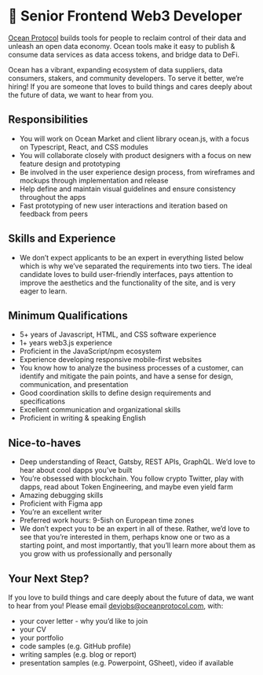 # 🐳 Senior Frontend Web3 Developer
[Ocean Protocol](https://www.oceanprotocol.com) builds tools for people to reclaim control of their data and unleash an open data economy. Ocean tools make it easy to publish & consume data services as data access tokens, and bridge data to DeFi. 

Ocean has a vibrant, expanding ecosystem of data suppliers, data consumers, stakers, and community developers. To serve it better, we’re hiring! If you are someone that loves to build things and cares deeply about the future of data, we want to hear from you.


## Responsibilities
* You will work on Ocean Market and client library ocean.js, with a focus on Typescript, React, and CSS modules 
* You will collaborate closely with product designers with a focus on new feature design and prototyping
* Be involved in the user experience design process, from wireframes and mockups through implementation and release
* Help define and maintain visual guidelines and ensure consistency throughout the apps
* Fast prototyping of new user interactions and iteration based on feedback from peers


## Skills and Experience 
* We don’t expect applicants to be an expert in everything listed below which is why we’ve separated the requirements into two tiers. The ideal candidate loves to build user-friendly interfaces, pays attention to improve the aesthetics and the functionality of the site, and is very eager to learn.


## Minimum Qualifications
* 5+ years of Javascript, HTML, and CSS software experience
* 1+ years web3.js experience
* Proficient in the JavaScript/npm ecosystem
* Experience developing responsive mobile-first websites
* You know how to analyze the business processes of a customer, can identify and mitigate the pain points, and have a sense for design, communication, and presentation
* Good coordination skills to define design requirements and specifications
* Excellent communication and organizational skills
* Proficient in writing & speaking English


## Nice-to-haves
* Deep understanding of React, Gatsby, REST APIs, GraphQL. We’d love to hear about cool dapps you’ve built
* You’re obsessed with blockchain. You follow crypto Twitter, play with dapps, read about Token Engineering, and maybe even yield farm
* Amazing debugging skills
* Proficient with Figma app
* You’re an excellent writer
* Preferred work hours: 9-5ish on European time zones
* We don’t expect you to be an expert in all of these. Rather, we’d love to see that you’re interested in them, perhaps know one or two as a starting point, and most importantly, that you’ll learn more about them as you grow with us professionally and personally


## Your Next Step?
If you love to build things and care deeply about the future of data, we want to hear from you! Please email [devjobs@oceanprotocol.com](mailto:devjobs@oceanprotocol.com), with:
* your cover letter - why you’d like to join
* your CV
* your portfolio 
* code samples (e.g. GitHub profile)
* writing samples (e.g. blog or report)
* presentation samples (e.g. Powerpoint, GSheet), video if available

